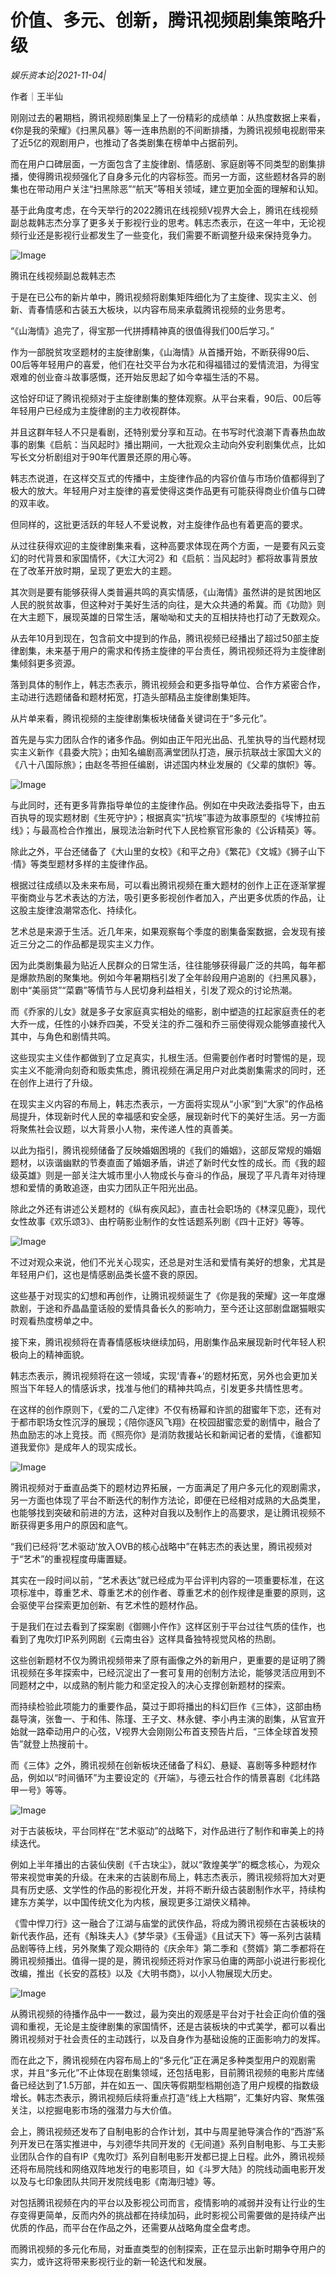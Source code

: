 # 价值、多元、创新，腾讯视频剧集策略升级

*娱乐资本论|2021-11-04|*

作者｜王半仙

刚刚过去的暑期档，腾讯视频剧集呈上了一份精彩的成绩单：从热度数据上来看，《你是我的荣耀》《扫黑风暴》等一连串热剧的不间断排播，为腾讯视频电视剧带来了近5亿的观剧用户，也推动了各类剧集在榜单中占据前列。

而在用户口碑层面，一方面包含了主旋律剧、情感剧、家庭剧等不同类型的剧集排播，使得腾讯视频强化了自身多元化的内容标签。而另一方面，这些题材各异的剧集也在带动用户关注“扫黑除恶”“航天”等相关领域，建立更加全面的理解和认知。

基于此角度考虑，在今天举行的2022腾讯在线视频V视界大会上，腾讯在线视频副总裁韩志杰分享了更多关于影视行业的思考。韩志杰表示，在这一年中，无论视频行业还是影视行业都发生了一些变化，我们需要不断调整升级来保持竞争力。

![Image](https://p26.toutiaoimg.com/img/pgc-image/c70e67548dbd4d1d8c9987afdb1723ed~tplv-tt-shrink:640:0.image)

腾讯在线视频副总裁韩志杰

于是在已公布的新片单中，腾讯视频将剧集矩阵细化为了主旋律、现实主义、创新、青春情感和古装五大板块，以内容布局来承载腾讯视频的业务思考。

“《山海情》追完了，得宝那一代拼搏精神真的很值得我们00后学习。”

作为一部脱贫攻坚题材的主旋律剧集，《山海情》从首播开始，不断获得90后、00后等年轻用户的喜爱，他们在社交平台为水花和得福错过的爱情流泪，为得宝艰难的创业奋斗故事感慨，还开始反思起了如今幸福生活的不易。

这恰好印证了腾讯视频对于主旋律剧集的整体观察。从平台来看，90后、00后等年轻用户已经成为主旋律剧的主力收视群体。

并且这群年轻人不只是看剧，还特别爱分享和互动。在书写时代浪潮下青春热血故事的剧集《启航：当风起时》播出期间，一大批观众主动向外安利剧集优点，比如写长文分析剧组对于90年代置景还原的用心等。

韩志杰说道，在这样交互式的传播中，主旋律作品的内容价值与市场价值都得到了极大的放大。年轻用户对主旋律的喜爱使得这类作品更有可能获得商业价值与口碑的双丰收。

但同样的，这批更活跃的年轻人不爱说教，对主旋律作品也有着更高的要求。

从过往获得欢迎的主旋律剧集来看，这种高要求体现在两个方面，一是要有风云变幻的时代背景和家国情怀，《大江大河2》和《启航：当风起时》都将故事背景放在了改革开放时期，呈现了更宏大的主题。

其次则是要有能够获得人类普遍共鸣的真实情感，《山海情》虽然讲的是贫困地区人民的脱贫故事，但这种对于美好生活的向往，是大众共通的希冀。而《功勋》则在大主题下，展现英雄的日常生活，屠呦呦和丈夫的互相扶持也打动了无数观众。

从去年10月到现在，包含前文中提到的作品，腾讯视频已经播出了超过50部主旋律剧集，未来基于用户的需求和传扬主旋律的平台责任，腾讯视频还将为主旋律剧集倾斜更多资源。

落到具体的制作上，韩志杰表示，腾讯视频会和更多指导单位、合作方紧密合作，主动进行选题储备和题材拓宽，打造头部精品主旋律剧集矩阵。

从片单来看，腾讯视频的主旋律剧集板块储备关键词在于“多元化”。

首先是与实力团队合作的诸多作品。例如由正午阳光出品、孔笙执导的当代题材现实主义新作《县委大院》；由知名编剧高满堂团队打造，展示抗联战士家国大义的《八十八国际旅》；由赵冬苓担任编剧，讲述国内林业发展的《父辈的旗帜》等。

![Image](https://p6.toutiaoimg.com/img/pgc-image/36c330fac484420aa1c12cc8752ca869~tplv-tt-shrink:640:0.image)

与此同时，还有更多背靠指导单位的主旋律作品。例如在中央政法委指导下，由五百执导的现实题材剧《生死守护》；根据真实“抗埃”事迹为故事原型的《埃博拉前线》；与最高检合作推出，展现法治新时代下人民检察官形象的《公诉精英》等。

除此之外，平台还储备了《大山里的女校》《和平之舟》《繁花》《文城》《狮子山下·情》等类型题材多样的主旋律作品。

根据过往成绩以及未来布局，可以看出腾讯视频在重大题材的创作上正在逐渐掌握平衡商业与艺术表达的方法，吸引更多影视创作者加入，产出更多优质的作品，让这股主旋律浪潮常态化、持续化。

艺术总是来源于生活。近几年来，如果观察每个季度的剧集备案数据，会发现有接近三分之二的作品都是现实主义力作。

因为此类剧集最为贴近人民群众的日常生活，往往能够获得最广泛的共鸣，每年都是爆款热剧的聚集地。例如今年暑期档引发了全年龄段用户追剧的《扫黑风暴》，剧中“美丽贷”“菜霸”等情节与人民切身利益相关，引发了观众的讨论热潮。

而《乔家的儿女》就是多子女家庭真实相处的缩影，剧中塑造的扛起家庭责任的老大乔一成，任性的小妹乔四美，不受关注的乔二强和乔三丽使得观众能够直接代入其中，与角色和剧情共鸣。

这些现实主义佳作都做到了立足真实，扎根生活。但需要创作者时时警惕的是，现实主义不能滑向刻奇和贩卖焦虑，腾讯视频在满足用户对此类剧集需求的同时，还在创作上进行了升级。

在现实主义内容的布局上，韩志杰表示，一方面将实现从“小家”到“大家”的作品格局提升，体现新时代人民的幸福感和安全感，展现新时代下的美好生活。另一方面将聚焦社会议题，以大背景小人物，来传递人性的真善美。

以此为指引，腾讯视频储备了反映婚姻困境的《我们的婚姻》，这部反常规的婚姻题材，以诙谐幽默的节奏直面了婚姻矛盾，讲述了新时代女性的成长。而《我的超级英雄》则是一部关注大城市里小人物成长与奋斗的作品，展现了平凡青年对待理想和爱情的勇敢追逐，由实力团队正午阳光出品。

除此之外还有讲述公关题材的《纵有疾风起》，直击社会职场的《林深见鹿》，现代女性故事《欢乐颂3》、由柠萌影业制作的女性话题系列剧《四十正好》等等。

![Image](https://p26.toutiaoimg.com/img/pgc-image/3ae8c15b8a654099995577c659ca8753~tplv-tt-shrink:640:0.image)

不过对观众来说，他们不光关心现实，还总是对生活和爱情有美好的想象，尤其是年轻用户们，这也是情感剧品类长盛不衰的原因。

这些基于对现实的幻想和再创作，让腾讯视频诞生了《你是我的荣耀》这一年度爆款剧，于途和乔晶晶童话般的爱情具备长久的影响力，至今还让这部剧盘踞猫眼实时观看热度榜单之中。

接下来，腾讯视频将在青春情感板块继续加码，用剧集作品来展现新时代年轻人积极向上的精神面貌。

韩志杰表示，腾讯视频将在这一领域，实现‘青春+’的题材拓宽，另外也会更加关照当下年轻人的情感诉求，找准与他们的精神共鸣点，引发更多共情性思考。

在这样的创作原则下，《爱的二八定律》不仅有杨幂和许凯的甜蜜年下恋，还有对于都市职场女性沉浮的展现；《陪你逐风飞翔》在校园甜蜜恋爱的剧情中，融合了热血励志的冰上竞技。而《照亮你》是消防救援站长和新闻记者的爱情，《谁都知道我爱你》是成年人的现实成长。

![Image](https://p26.toutiaoimg.com/img/pgc-image/7196e78e32a34640854368d8f215cd06~tplv-tt-shrink:640:0.image)

腾讯视频对于垂直品类下的题材边界拓展，一方面满足了用户多元化的观剧需求，另一方面也体现了平台不断迭代的制作方法论，即便在已经相对成熟的大品类里，也能够找到突破和前进的方法，这种对自我以及制作上的高要求，是让腾讯视频不断获得更多用户的原因和底气。

“我们已经将‘艺术驱动’放入OVB的核心战略中”在韩志杰的表达里，腾讯视频对于“艺术”的重视程度毋庸置疑。

其实在一段时间以前，“艺术表达”就已经成为平台评判内容的一项重要标准，在这项标准中，尊重艺术、尊重艺术的创作者、尊重艺术的创作规律是重要的原则，这会驱使平台探索更加创新、有艺术性的题材作品。

于是我们在过去看到了探案剧《御赐小仵作》这样区别于平台过往气质的佳作，也看到了鬼吹灯IP系列网剧《云南虫谷》这样具备独特视觉风格的热剧。

这些创新题材不仅为腾讯视频带来了原有画像之外的新用户，更重要的是证明了腾讯视频在多年探索中，已经沉淀出了一套可复用的创制方法论，能够灵活应用到不同题材之中，以成熟的制片能力和坚定投入的决心支撑创新题材的探索。

而持续检验此项能力的重要作品，莫过于即将播出的科幻巨作《三体》，这部由杨磊导演，张鲁一、于和伟、陈瑾、王子文、林永健、李小冉主演的剧集，从官宣开始就一路牵动用户的心弦，V视界大会刚刚公布首支预告片后，“三体全球首发预告”就登上热搜前十。

而《三体》之外，腾讯视频在创新板块还储备了科幻、悬疑、喜剧等多种题材作品，例如以“时间循环”为主要设定的《开端》，与德云社合作的情景喜剧《北纬路甲一号》等等。

![Image](https://p9.toutiaoimg.com/img/pgc-image/9c4b97e63cd34cdab4dd48b51edd7602~tplv-tt-shrink:640:0.image)

对于古装板块，平台同样在“艺术驱动”的战略下，对作品进行了制作和审美上的持续迭代。

例如上半年播出的古装仙侠剧《千古玦尘》，就以“敦煌美学”的概念核心，为观众带来视觉审美的升级。在未来的古装剧布局上，韩志杰表示，腾讯视频将加大对更具有历史感、文学性的作品的影视化开发，并将不断升级古装剧制作水平，持续构建东方美学，以中国传统文化为内核，展现更多江湖侠义精神。

《雪中悍刀行》这一融合了江湖与庙堂的武侠作品，将成为腾讯视频在古装板块的新代表作品，还有《斛珠夫人》《梦华录》《玉骨遥》《且试天下》等一系列古装精品剧等待上线，另外聚集了观众期待的《庆余年》第二季和《赘婿》第二季都将在腾讯视频播出。值得一提的是，腾讯视频还将对作家马伯庸的两部小说进行影视化改编，推出《长安的荔枝》以及《大明书商》，以小人物展现大历史。

![Image](https://p6.toutiaoimg.com/img/pgc-image/4154cdfbd6604421bf74b796320973c1~tplv-tt-shrink:640:0.image)

从腾讯视频的待播作品中一一数过，最为突出的观感是平台对于社会正向价值的强调和重视，无论是主旋律剧集的家国情怀，还是古装板块的中式美学，都可以看出腾讯视频对于社会责任的主动践行，以及自身作为基础设施的正面影响力的发挥。

而在此之下，腾讯视频在内容布局上的“多元化”正在满足多种类型用户的观剧需求，并且“多元化”不止体现在剧集领域，还包括电影，目前腾讯视频的电影片库储备已经达到了1.5万部，并在如五一、国庆等假期型档期创造了用户规模的指数级增长。韩志杰表示，腾讯视频后续将重点打造“线上大档期”，汇集好内容、聚焦强关注，以挖掘电影市场的强潜力与大价值。

会上，腾讯视频还发布了自制电影的合作计划，其中与周星驰导演合作的“西游”系列开发已在落实推进中，与刘德华共同开发的《无间道》系列自制电影、与工夫影业团队合作的自有IP《鬼吹灯》系列自制电影开发都已提上日程。此外，腾讯视频还将布局院线和网络双阵地发行的电影项目，如《斗罗大陆》的院线动画电影开发以及与七印象团队共同开发院线电影《南海归墟》等。

对包括腾讯视频在内的平台以及影视公司而言，疫情影响的减弱并没有让行业的生存变得更简单，反而内外的挑战都在持续加码，此时影视公司需要做的是持续产出优质的作品，而平台在作品之外，还需要从战略角度全盘考虑。

而腾讯视频的多元化布局，对垂直类型的创制探索，正在显示出新时期争夺用户的实力，或许这将带来影视行业的新一轮迭代和发展。

